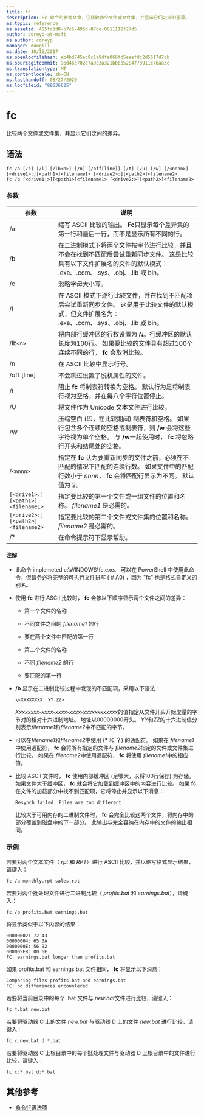 ```yaml
---
title: fc
description: Fc 命令的参考文章，它比较两个文件或文件集，并显示它们之间的差异。
ms.topic: reference
ms.assetid: 485fc3d8-b7c5-496d-87be-0011112f27d5
author: coreyp-at-msft
ms.author: coreyp
manager: dongill
ms.date: 10/16/2017
ms.openlocfilehash: eb4bd745ec9c1a9dfe066fd5eeefdc2d5517d7cb
ms.sourcegitcommit: 96d46c702e7a9c3a321bbbb5284f73911c7baa3c
ms.translationtype: MT
ms.contentlocale: zh-CN
ms.lasthandoff: 08/27/2020
ms.locfileid: "89036625"
---
```

# <a name="fc"></a>fc

比较两个文件或文件集，并显示它们之间的差异。

## <a name="syntax"></a>语法

```
fc /a [/c] [/l] [/lb<n>] [/n] [/off[line]] [/t] [/u] [/w] [/<nnnn>] [<drive1>:][<path1>]<filename1> [<drive2>:][<path2>]<filename2>
fc /b [<drive1:>][<path1>]<filename1> [<drive2:>][<path2>]<filename2>
```

### <a name="parameters"></a>参数

| 参数 | 说明 |
| --------- | ----------- |
| /a | 缩写 ASCII 比较的输出。 **Fc**只显示每个差异集的第一行和最后一行，而不是显示所有不同的行。 |
| /b | 在二进制模式下将两个文件按字节进行比较，并且不会在找到不匹配后尝试重新同步文件。 这是比较具有以下文件扩展名的文件的默认模式： .exe、.com、.sys、.obj、.lib 或 bin。 |
| /c | 忽略字母大小写。 |
| /l | 在 ASCII 模式下逐行比较文件，并在找到不匹配项后尝试重新同步文件。 这是用于比较文件的默认模式，但文件扩展名为： .exe、.com、.sys、.obj、.lib 或 bin。 |
| /lb`<n>` | 将内部行缓冲区的行数设置为 *N*。行缓冲区的默认长度为100行。 如果要比较的文件具有超过100个连续不同的行， **fc** 会取消比较。 |
| /n | 在 ASCII 比较中显示行号。 |
| /off [line] | 不会跳过设置了脱机属性的文件。 |
| /t  | 阻止 **fc** 将制表符转换为空格。 默认行为是将制表符视为空格，并在每八个字符位置停止。 |
| /U | 将文件作为 Unicode 文本文件进行比较。 |
| /W | 压缩空白 (即，在比较期间) 制表符和空格。 如果行包含多个连续的空格或制表符，则 **/w** 会将这些字符视为单个空格。 与 **/w**一起使用时， **fc** 将忽略行开头和结尾处的空格。 |
| /`<nnnn>` | 指定在 **fc** 认为要重新同步的文件之前，必须在不匹配的情况下匹配的连续行数。 如果文件中的匹配行数小于 *nnnn*， **fc** 会将匹配行显示为不同。 默认值为 2。 |
| `[<drive1>:][<path1>]<filename1>` | 指定要比较的第一个文件或一组文件的位置和名称。 *filename1* 是必需的。 |
| `[<drive2>:][<path2>]<filename2>` | 指定要比较的第二个文件或文件集的位置和名称。 *filename2* 是必需的。 |
| /? | 在命令提示符下显示帮助。 |

#### <a name="remarks"></a>注解

- 此命令 implemeted c:\WINDOWS\fc.exe。 可以在 PowerShell 中使用此命令，但请务必将完整的可执行文件拼写 ( # A0) ，因为 "fc" 也是格式自定义的别名。

- 使用 **fc** 进行 ASCII 比较时， **fc** 会按以下顺序显示两个文件之间的差异：

  - 第一个文件的名称

  - 不同文件之间的 *filename1* 的行

  - 要在两个文件中匹配的第一行

  - 第二个文件的名称

  - 不同 *filename2* 的行

  - 要匹配的第一行

- **/b** 显示在二进制比较过程中发现的不匹配项，采用以下语法：

    `\<XXXXXXXX: YY ZZ>`

    *Xxxxxxxx-xxxx-xxxx-xxxx-xxxxxxxxxxxx*的值指定从文件开头开始度量的字节对的相对十六进制地址。 地址以00000000开头。 *YY*和*ZZ*的十六进制值分别表示*filename1*和*filename2*中不匹配的字节。

- 可以在*filename1*和*filename2*中使用 (**&#42;** 和 **？**) 的通配符。 如果在 *filename1*中使用通配符， **fc** 会将所有指定的文件与 *filename2*指定的文件或文件集进行比较。 如果在 *filename2*中使用通配符， **fc** 将使用 *filename1*中的相应值。

- 比较 ASCII 文件时， **fc** 使用内部缓冲区 (足够大，以将100行保存) 为存储。 如果文件大于缓冲区， **fc** 就会将它加载到缓冲区中的内容进行比较。 如果 **fc** 在文件的加载部分中找不到匹配项，它将停止并显示以下消息：

    `Resynch failed. Files are too different.`

    比较大于可用内存的二进制文件时， **fc** 会完全比较这两个文件，将内存中的部分覆盖到磁盘中的下一部分。 此输出与完全容纳在内存中的文件的输出相同。

### <a name="examples"></a>示例

若要对两个文本文件（ *rpt* 和 *RPT*）进行 ASCII 比较，并以缩写格式显示结果，请键入：

```
fc /a monthly.rpt sales.rpt
```

若要对两个批处理文件进行二进制比较（ *profits.bat* 和 *earnings.bat*），请键入：

```
fc /b profits.bat earnings.bat
```

将显示类似于以下内容的结果：

```
00000002: 72 43
00000004: 65 3A
0000000E: 56 92
000005E8: 00 6E
FC: earnings.bat longer than profits.bat
```

如果 profits.bat 和 earnings.bat 文件相同， **fc** 将显示以下消息：

```
Comparing files profits.bat and earnings.bat
FC: no differences encountered
```

若要将当前目录中的每个 .bat 文件与 *new.bat*文件进行比较，请键入：

```
fc *.bat new.bat
```

若要将驱动器 C 上的文件 *new.bat* 与驱动器 D 上的文件 *new.bat* 进行比较，请键入：

```
fc c:new.bat d:*.bat
```

若要将驱动器 C 上根目录中的每个批处理文件与驱动器 D 上根目录中的文件进行比较，请键入：

```
fc c:*.bat d:*.bat
```

## <a name="additional-references"></a>其他参考

- [命令行语法项](command-line-syntax-key.md)
